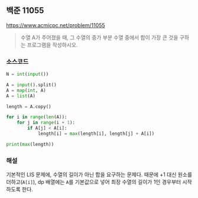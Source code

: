 ## 백준 11055
https://www.acmicpc.net/problem/11055

> 수열 A가 주어졌을 때, 그 수열의 증가 부분 수열 중에서 합이 가장 큰 것을 구하는 프로그램을 작성하시오.

### 소스코드
```py
N = int(input())

A = input().split()
A = map(int, A)
A = list(A)

length = A.copy()

for i in range(len(A)):
    for j in range(i + 1):
        if A[j] < A[i]:
            length[i] = max(length[i], length[j] + A[i])

print(max(length))

```

### 해설
기본적인 LIS 문제에, 수열의 길이가 아닌 합을 요구하는 문제다. 때문에 +1 대신 원소를 더하고(`A[i]`), dp 배열에는 `A`를 기본값으로 넣어 최장 수열의 길이가 1인 경우부터 시작하도록 한다.
